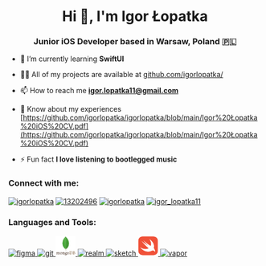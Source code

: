 <h1 align="center">Hi 👋, I'm Igor Łopatka</h1>
<h3 align="center">Junior iOS Developer based in Warsaw, Poland 🇵🇱</h3>

- 🌱 I’m currently learning **SwiftUI**

- 👨‍💻 All of my projects are available at [github.com/igorlopatka/](github.com/igorlopatka/)

- 📫 How to reach me **igor.lopatka11@gmail.com**

- 📄 Know about my experiences [https://github.com/igorlopatka/igorlopatka/blob/main/Igor%20Łopatka%20iOS%20CV.pdf](https://github.com/igorlopatka/igorlopatka/blob/main/Igor%20Łopatka%20iOS%20CV.pdf)

- ⚡ Fun fact **I love listening to bootlegged music**

<h3 align="left">Connect with me:</h3>
<p align="left">
<a href="https://linkedin.com/in/igorlopatka" target="blank"><img align="center" src="https://raw.githubusercontent.com/rahuldkjain/github-profile-readme-generator/master/src/images/icons/Social/linked-in-alt.svg" alt="igorlopatka" height="30" width="40" /></a>
<a href="https://stackoverflow.com/users/13202496" target="blank"><img align="center" src="https://raw.githubusercontent.com/rahuldkjain/github-profile-readme-generator/master/src/images/icons/Social/stack-overflow.svg" alt="13202496" height="30" width="40" /></a>
<a href="https://instagram.com/igorlopatka" target="blank"><img align="center" src="https://raw.githubusercontent.com/rahuldkjain/github-profile-readme-generator/master/src/images/icons/Social/instagram.svg" alt="igorlopatka" height="30" width="40" /></a>
<a href="https://www.hackerrank.com/igor_lopatka11" target="blank"><img align="center" src="https://raw.githubusercontent.com/rahuldkjain/github-profile-readme-generator/master/src/images/icons/Social/hackerrank.svg" alt="igor_lopatka11" height="30" width="40" /></a>
</p>

<h3 align="left">Languages and Tools:</h3>
<p align="left"> <a href="https://www.figma.com/" target="_blank" rel="noreferrer"> <img src="https://www.vectorlogo.zone/logos/figma/figma-icon.svg" alt="figma" width="40" height="40"/> </a> <a href="https://git-scm.com/" target="_blank" rel="noreferrer"> <img src="https://www.vectorlogo.zone/logos/git-scm/git-scm-icon.svg" alt="git" width="40" height="40"/> </a> <a href="https://www.mongodb.com/" target="_blank" rel="noreferrer"> <img src="https://raw.githubusercontent.com/devicons/devicon/master/icons/mongodb/mongodb-original-wordmark.svg" alt="mongodb" width="40" height="40"/> </a> <a href="https://realm.io/" target="_blank" rel="noreferrer"> <img src="https://raw.githubusercontent.com/bestofjs/bestofjs-webui/8665e8c267a0215f3159df28b33c365198101df5/public/logos/realm.svg" alt="realm" width="40" height="40"/> </a> <a href="https://www.sketch.com/" target="_blank" rel="noreferrer"> <img src="https://www.vectorlogo.zone/logos/sketchapp/sketchapp-icon.svg" alt="sketch" width="40" height="40"/> </a> <a href="https://developer.apple.com/swift/" target="_blank" rel="noreferrer"> <img src="https://raw.githubusercontent.com/devicons/devicon/master/icons/swift/swift-original.svg" alt="swift" width="40" height="40"/> <img src="https://docs.vapor.codes/assets/logo.png" alt="vapor" width="40" height="40"/> </a> </p>

